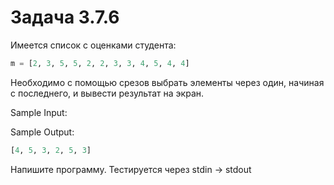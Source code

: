 # Задача 3.7.6

Имеется список с оценками студента:

```python
m = [2, 3, 5, 5, 2, 2, 3, 3, 4, 5, 4, 4]
```

Необходимо с помощью срезов выбрать элементы через один, начиная с последнего, и вывести результат на экран.

Sample Input:

Sample Output:

```python
[4, 5, 3, 2, 5, 3]
```

Напишите программу. Тестируется через stdin → stdout
